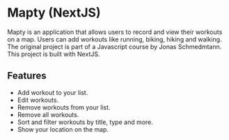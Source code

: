 # Mapty (NextJS)

Mapty is an application that allows users to record and view their workouts on a map. Users can add workouts like running, biking, hiking and walking. The original project is part of a Javascript course by Jonas Schmedmtann. This project is built with NextJS.

## Features

- Add workout to your list.
- Edit workouts.
- Remove workouts from your list.
- Remove all workouts.
- Sort and filter workouts by title, type and more.
- Show your location on the map.

